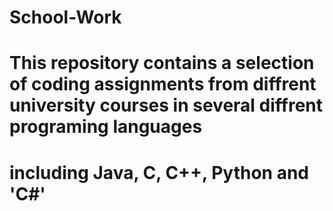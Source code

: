 # School-Work
# This repository contains a selection of coding assignments from diffrent university courses in several diffrent programing languages
# including Java, C, C++, Python and 'C#'
